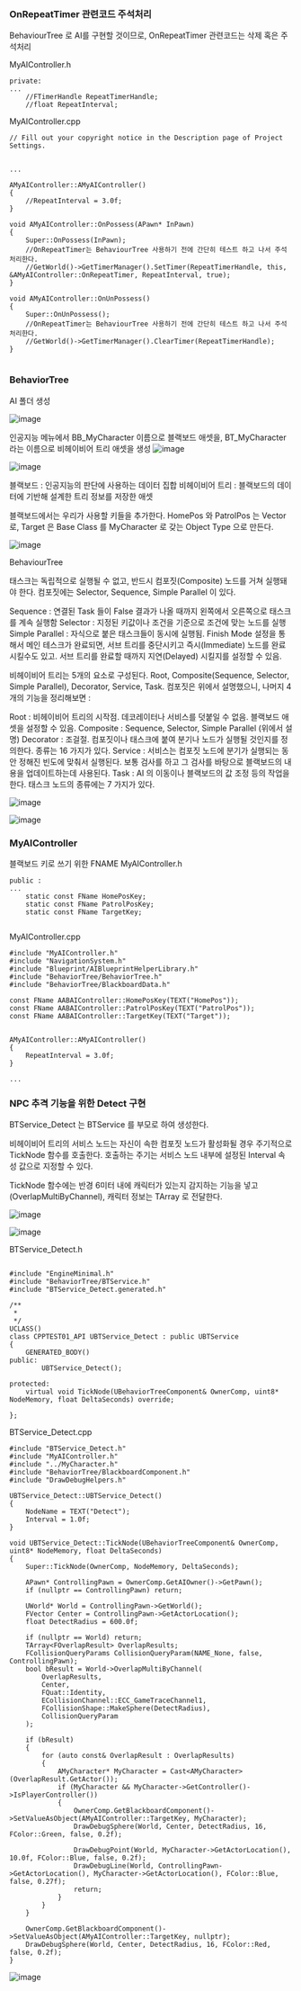 
### OnRepeatTimer 관련코드 주석처리

BehaviourTree 로 AI를 구현할 것이므로, OnRepeatTimer 관련코드는 삭제 혹은 주석처리

MyAIController.h
```
private:
...
	//FTimerHandle RepeatTimerHandle;
	//float RepeatInterval;
```

MyAIController.cpp
```
// Fill out your copyright notice in the Description page of Project Settings.


...

AMyAIController::AMyAIController()
{
	//RepeatInterval = 3.0f;
}

void AMyAIController::OnPossess(APawn* InPawn)
{
	Super::OnPossess(InPawn);
	//OnRepeatTimer는 BehaviourTree 사용하기 전에 간단히 테스트 하고 나서 주석처리한다.
	//GetWorld()->GetTimerManager().SetTimer(RepeatTimerHandle, this, &AMyAIController::OnRepeatTimer, RepeatInterval, true);
}

void AMyAIController::OnUnPossess()
{
	Super::OnUnPossess();
	//OnRepeatTimer는 BehaviourTree 사용하기 전에 간단히 테스트 하고 나서 주석처리한다.
	//GetWorld()->GetTimerManager().ClearTimer(RepeatTimerHandle);
}


```

### BehaviorTree

AI 폴더 생성

![image](https://user-images.githubusercontent.com/29656900/188062592-aa2539a0-4b61-49e8-99a7-500d30d8a13a.png)


인공지능 메뉴에서 BB_MyCharacter 이름으로 블랙보드 애셋을, BT_MyCharacter 라는 이름으로 비헤이비어 트리 애셋을 생성
![image](https://user-images.githubusercontent.com/29656900/188062684-ea946ddf-2e2c-4dd0-975d-eeec616f56e1.png)

![image](https://user-images.githubusercontent.com/29656900/188062761-d191efa3-c07e-4f49-9bdc-1876bc6c5fde.png)

블랙보드 : 인공지능의 판단에 사용하는 데이터 집합
비헤이비어 트리 : 블랙보드의 데이터에 기반해 설계한 트리 정보를 저장한 애셋

블랙보드에서는 우리가 사용할 키들을 추가한다. HomePos 와 PatrolPos 는 Vector 로, Target 은 Base Class 를 MyCharacter 로 갖는 Object Type 으로 만든다.

![image](https://user-images.githubusercontent.com/29656900/188063047-eb42c5fb-83b5-4b23-ac24-4c5dec0f3307.png)


BehaviourTree

태스크는 독립적으로 실행될 수 없고, 반드시 컴포짓(Composite) 노드를 거쳐 실행돼야 한다. 컴포짓에는 Selector, Sequence, Simple Parallel 이 있다.

Sequence : 연결된 Task 들이 False 결과가 나올 때까지 왼쪽에서 오른쪽으로 태스크를 계속 실행함
Selector : 지정된 키값이나 조건을 기준으로 조건에 맞는 노드를 실행
Simple Parallel : 자식으로 붙은 태스크들이 동시에 실행됨.  Finish Mode 설정을 통해서 메인 테스크가 완료되면, 서브 트리를 중단시키고 즉시(Immediate) 노드를 완료시킬수도 있고. 서브 트리를 완료할 때까지 지연(Delayed) 시킬지를 설정할 수 있음.


비헤이비어 트리는 5개의 요소로 구성된다. Root, Composite(Sequence, Selector, Simple Parallel), Decorator, Service, Task. 컴포짓은 위에서 설명했으니, 나머지 4개의 기능을 정리해보면 :

Root : 비헤이비어 트리의 시작점. 데코레이터나 서비스를 덧붙일 수 없음. 블랙보드 애셋을 설정할 수 있음.
Composite : Sequence, Selector, Simple Parallel (위에서 설명)
Decorator : 조걸절. 컴포짓이나 태스크에 붙여 분기나 노드가 실행될 것인지를 정의한다. 종류는 16 가지가 있다.
Service : 서비스는 컴포짓 노드에 분기가 실행되는 동안 정해진 빈도에 맞춰서 실행된다. 보통 검사를 하고 그 검사를 바탕으로 블랙보드의 내용을 업데이트하는데 사용된다.
Task : AI 의 이동이나 블랙보드의 값 조정 등의 작업을 한다. 태스크 노드의 종류에는 7 가지가 있다.


![image](https://user-images.githubusercontent.com/29656900/188063698-1e04ec5a-733a-4b82-8215-1b466ef17385.png)

![image](https://user-images.githubusercontent.com/29656900/188064051-5022360b-1869-42cd-ba94-417ac225152e.png)


### MyAIController 

블랙보드 키로 쓰기 위한 FNAME 
MyAIController.h
```
public :
...
	static const FName HomePosKey;
	static const FName PatrolPosKey;
	static const FName TargetKey;
	

```
MyAIController.cpp
```
#include "MyAIController.h"
#include "NavigationSystem.h"
#include "Blueprint/AIBlueprintHelperLibrary.h"
#include "BehaviorTree/BehaviorTree.h"
#include "BehaviorTree/BlackboardData.h"

const FName AABAIController::HomePosKey(TEXT("HomePos"));
const FName AABAIController::PatrolPosKey(TEXT("PatrolPos"));
const FName AABAIController::TargetKey(TEXT("Target"));


AMyAIController::AMyAIController()
{
	RepeatInterval = 3.0f;
}

...
```




### NPC 추격 기능을 위한 Detect 구현
BTService_Detect 는 BTService 를 부모로 하여 생성한다.

비헤이비어 트리의 서비스 노드는 자신이 속한 컴포짓 노드가 활성화될 경우 주기적으로 TickNode 함수를 호출한다. 호출하는 주기는 서비스 노드 내부에 설정된 Interval 속성 값으로 지정할 수 있다.

TickNode 함수에는 반경 6미터 내에 캐릭터가 있는지 감지하는 기능을 넣고(OverlapMultiByChannel), 캐릭터 정보는 TArray 로 전달한다.

![image](https://user-images.githubusercontent.com/29656900/188064493-6739b44c-14c8-40cd-ab6e-6dccb186b053.png)


![image](https://user-images.githubusercontent.com/29656900/188064401-fcb95b93-93d2-416f-8f29-48c49d9f0b98.png)

BTService_Detect.h
```

#include "EngineMinimal.h"
#include "BehaviorTree/BTService.h"
#include "BTService_Detect.generated.h"

/**
 * 
 */
UCLASS()
class CPPTEST01_API UBTService_Detect : public UBTService
{
	GENERATED_BODY()
public:
		UBTService_Detect();

protected:
	virtual void TickNode(UBehaviorTreeComponent& OwnerComp, uint8* NodeMemory, float DeltaSeconds) override;

};

```



BTService_Detect.cpp
```
#include "BTService_Detect.h"
#include "MyAIController.h"
#include "../MyCharacter.h"
#include "BehaviorTree/BlackboardComponent.h"
#include "DrawDebugHelpers.h"

UBTService_Detect::UBTService_Detect()
{
	NodeName = TEXT("Detect");
	Interval = 1.0f;
}

void UBTService_Detect::TickNode(UBehaviorTreeComponent& OwnerComp, uint8* NodeMemory, float DeltaSeconds)
{
	Super::TickNode(OwnerComp, NodeMemory, DeltaSeconds);

	APawn* ControllingPawn = OwnerComp.GetAIOwner()->GetPawn();
	if (nullptr == ControllingPawn) return;

	UWorld* World = ControllingPawn->GetWorld();
	FVector Center = ControllingPawn->GetActorLocation();
	float DetectRadius = 600.0f;

	if (nullptr == World) return;
	TArray<FOverlapResult> OverlapResults;
	FCollisionQueryParams CollisionQueryParam(NAME_None, false, ControllingPawn);
	bool bResult = World->OverlapMultiByChannel(
		OverlapResults,
		Center,
		FQuat::Identity,
		ECollisionChannel::ECC_GameTraceChannel1,
		FCollisionShape::MakeSphere(DetectRadius),
		CollisionQueryParam
	);

	if (bResult)
	{
		for (auto const& OverlapResult : OverlapResults)
		{
			AMyCharacter* MyCharacter = Cast<AMyCharacter>(OverlapResult.GetActor());
			if (MyCharacter && MyCharacter->GetController()->IsPlayerController())
			{
				OwnerComp.GetBlackboardComponent()->SetValueAsObject(AMyAIController::TargetKey, MyCharacter);
				DrawDebugSphere(World, Center, DetectRadius, 16, FColor::Green, false, 0.2f);

				DrawDebugPoint(World, MyCharacter->GetActorLocation(), 10.0f, FColor::Blue, false, 0.2f);
				DrawDebugLine(World, ControllingPawn->GetActorLocation(), MyCharacter->GetActorLocation(), FColor::Blue, false, 0.27f);
				return;
			}
		}
	}

	OwnerComp.GetBlackboardComponent()->SetValueAsObject(AMyAIController::TargetKey, nullptr);
	DrawDebugSphere(World, Center, DetectRadius, 16, FColor::Red, false, 0.2f);
}
```




![image](https://user-images.githubusercontent.com/29656900/188063332-44c1a513-a885-4e59-a0e6-ef29b0d3c31b.png)
